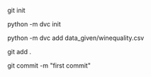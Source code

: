 git init 

python -m dvc init 

python -m dvc add data_given/winequality.csv

git add . 

git commit -m "first commit"